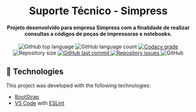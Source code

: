 <h1 align="center">
    <br>
   Suporte Técnico - Simpress
</h1>

<h4 align="center">
  Projeto desenvolvido para empresa Simpress com a finalidade de realizar consultas a códigos de peças de impressoras e notebooks.
</h4>
<p align="center">
  <img alt="GitHub top language" src="https://img.shields.io/github/languages/top/SamuelMauro/Weather.svg">

  <img alt="GitHub language count" src="https://img.shields.io/github/languages/count/SamuelMauro/Weather.svg">

  <a href="https://www.codacy.com/app/lukemorales/react-native-design-code?utm_source=github.com&amp;utm_medium=referral&amp;utm_content=lukemorales/react-native-design-code&amp;utm_campaign=Badge_Grade">
    <img alt="Codacy grade" src="https://img.shields.io/codacy/grade/04db4b43120b4d05b9b39c9d2da97300.svg">
  </a>

  <img alt="Repository size" src="https://img.shields.io/github/repo-size/SuporteSimpress/SuporteSimpress.svg">
  

  <a href="https://github.com/lukemorales/react-native-design-code/commits/master">
    <img alt="GitHub last commit" src="https://img.shields.io/github/last-commit/SuporteSimpress/SuporteSimpress.svg">
  </a>

  <a href="https://github.com/lukemorales/react-native-design-code/issues">
    <img alt="Repository issues" src="https://img.shields.io/github/issues/SamuelMauro/Weather.svg">
  </a>

  <img alt="GitHub" src="https://img.shields.io/github/license/SamuelMauro/Weather.svg">
</p>



 

## :rocket: Technologies

This project was developed with the following technologies:

-  [BootStrap](https://getbootstrap.com/)
-  [VS Code](https://code.visualstudio.com/) with [ESLint](https://marketplace.visualstudio.com/items?itemName=dbaeumer.vscode-eslint)



